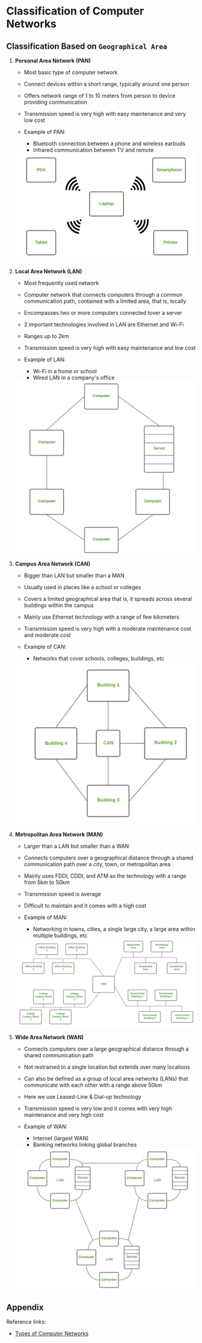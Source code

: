 # Classification of Computer Networks

## Classification Based on `Geographical Area`

1) **Personal Area Network (PAN)**

    - Most basic type of computer network

    - Connect devices within a short range, typically around one person

    - Offers network range of 1 to 10 meters from person to device  providing communication

    - Transmission speed is very high with easy maintenance and very low cost

    - Example of PAN:

        - Bluetooth connection between a phone and wireless earbuds
        - Infrared communication between TV and remote
    
    <img src="./images/PAN.png" alt="Personal Area Network (PAN)">

2) **Local Area Network (LAN)**

    - Most frequently used network

    - Computer network that connects computers through a common communication path, contained with a limited area, that is, locally

    - Encompasses two or more computers connected tover a server

    - 2 important technologies involved in LAN are Ethernet and Wi-Fi

    - Ranges up to 2km

    - Transmission speed is very high with easy maintenance and low cost

    - Example of LAN:

        - Wi-Fi in a home or school
        - Wired LAN in a company's office
    
    <img src="./images/LAN.png" alt="Local Area Network (LAN)">

3) **Campus Area Network (CAN)**

    - Bigger than LAN but smaller than a MAN

    - Usually used in places like a school or colleges

    - Covers a limited geographical area that is, it spreads across several buildings within the campus

    - Mainly use Ethernet technology with a range of few kilometers

    - Transmission speed is very high with a moderate maintenance cost and moderate cost

    - Example of CAN:

        - Networks that cover schools, colleges, buildings, etc
    
    <img src="./images/CAN.png" alt="Campus Area Network (CAN)">

4) **Metropolitan Area Network (MAN)**

    - Larger than a LAN but smaller than a WAN

    - Connects computers over a geographical distance through a shared communication path over a city, town, or metropolitan area

    - Mainly uses FDDI, CDDI, and ATM as the technology with a range from 5km to 50km

    - Transmission speed is average

    - Difficult to maintain and it comes with a high cost

    - Example of MAN:

        - Networking in towns, cities, a single large city, a large area within multiple buildings, etc
    
    <img src="./images/MAN.png" alt="Metropolitan Area Network (MAN)">

5) **Wide Area Network (WAN)**

    - Connects computers over a large geographical distance through a shared communication path

    - Not restrained to a single location but extends over many locations

    - Can also be defined as a group of local area networks (LANs) that communicate with each other with a range above 50km

    - Here we use Leased-Line & Dial-up technology

    - Transmission speed is very low and it comes with very high maintenance and very high cost

    - Example of WAN:

        - Internet (largest WAN)
        - Banking networks linking global branches
    
    <img src="./images/WAN.png" alt="Wide Area Network (WAN)">

## Appendix

Reference links:

- <a href="https://www.geeksforgeeks.org/computer-networks/types-of-computer-networks/">Types of Computer Networks</a>